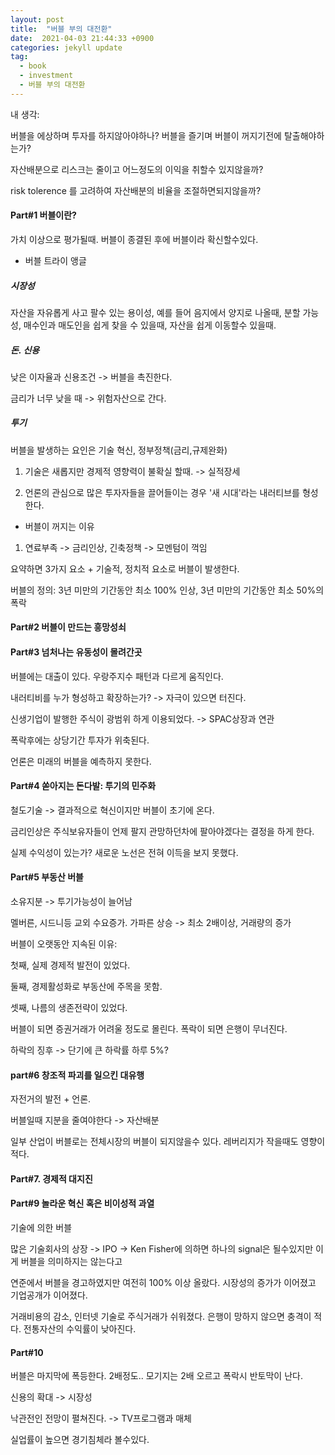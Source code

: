 ```yaml
---
layout: post
title:  "버블 부의 대전환"
date:  2021-04-03 21:44:33 +0900 
categories: jekyll update
tag:
  - book
  - investment
  - 버블 부의 대전환
---
```


내 생각:

버블을 에상하며 투자를 하지않아야하나? 버블을 즐기며 버블이 꺼지기전에 탈출해야하는가?

자산배분으로 리스크는 줄이고 어느정도의 이익을 취할수 있지않을까?

risk tolerence 를 고려하여 자산배분의 비율을 조절하면되지않을까?


#### Part#1 버블이란?

가치 이상으로 평가될때. 버블이 종결된 후에 버블이라 확신할수있다.

* 버블 트라이 앵글

##### 시장성

자산을 자유롭게 사고 팔수 있는 용이성, 예를 들어 음지에서 양지로 나올때, 분할 가능성, 매수인과 매도인을 쉽게 찾을 수 있을때, 자산을 쉽게 이동할수 있을때. 

##### 돈. 신용

낮은 이자율과 신용조건 -> 버블을 촉진한다.

금리가 너무 낮을 때 -> 위험자산으로 간다.

##### 투기

버블을 발생하는 요인은 기술 혁신, 정부정책(금리,규제완화)

1) 기술은 새롭지만 경제적 영향력이 불확실 할때. -> 실적장세

2) 언론의 관심으로 많은 투자자들을 끌어들이는 경우 '새 시대'라는 내러티브를 형성한다.

* 버블이 꺼지는 이유

1) 연료부족 -> 금리인상, 긴축정책 -> 모멘텀이 꺽임

요약하면 3가지 요소 + 기술적, 정치적 요소로 버블이 발생한다.

버블의 정의: 3년 미만의 기간동안 최소 100% 인상, 3년 미만의 기간동안 최소 50%의 폭락

#### Part#2 버블이 만드는 흥망성쇠

#### Part#3 넘처나는 유동성이 몰려간곳

버블에는 대출이 있다. 우랑주지수 패턴과 다르게 움직인다.

내러티비를 누가 형성하고 확장하는가? -> 자극이 있으면 터진다.

신생기업이 발행한 주식이 광범위 하게 이용되었다. -> SPAC상장과 연관

폭락후에는 상당기간 투자가 위축된다.

언론은 미래의 버블을 예측하지 못한다.

#### Part#4 쏟아지는 돈다발: 투기의 민주화

철도기술 -> 결과적으로 혁신이지만 버블이 초기에 온다.

금리인상은 주식보유자들이 언제 팔지 관망하던차에 팔아야겠다는 결정을 하게 한다.

실제 수익성이 있는가? 새로운 노선은 전혀 이득을 보지 못했다.

#### Part#5 부동산 버블

소유지분 -> 투기가능성이 늘어남

멜버른, 시드니등 교외 수요증가.
가파른 상승 -> 최소 2배이상, 거래량의 증가

버블이 오랫동안 지속된 이유:

첫째, 실제 경제적 발전이 있었다.

둘째, 경제활성화로 부동산에 주목을 못함.

셋째, 나름의 생존전략이 있었다.

버블이 되면 증권거래가 어려울 정도로 몰린다. 폭락이 되면 은행이 무너진다.

하락의 징후 -> 단기에 큰 하락률 하루 5%?

#### part#6 창조적 파괴를 일으킨 대유행

자전거의 발전 + 언론.

버블일때 지분을 줄여야한다 -> 자산배분

일부 산업이 버블로는 전체시장의 버블이 되지않을수 있다. 레버리지가 작을때도 영향이 적다.

#### Part#7. 경제적 대지진

#### Part#9 놀라운 혁신 혹은 비이성적 과열

기술에 의한 버블

많은 기술회사의 상장 -> IPO -> Ken Fisher에 의하면 하나의 signal은 될수있지만 이게 버블을 의미하지는 않는다고

연준에서 버블을 경고하였지만 여전히 100% 이상 올랐다. 시장성의 증가가 이어졌고 기업공개가 이어졌다.

거래비용의 감소, 인터넷 기술로 주식거래가 쉬워졌다. 은행이 망하지 않으면 충격이 적다. 전통자산의 수익률이 낮아진다.

#### Part#10

버블은 마지막에 폭등한다. 2배정도..  모기지는 2배 오르고 폭락시 반토막이 난다.

신용의 확대 -> 시장성

낙관전인 전망이 펼쳐진다. -> TV프로그램과 매체

실업률이 높으면 경기침체라 볼수있다.
